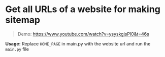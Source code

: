 # Get all URLs of a website for making sitemap
> Demo: https://www.youtube.com/watch?v=ysyskgjsPI0&t=46s

**Usage:** Replace `HOME_PAGE` in main.py with the website url and run the `main.py` file

